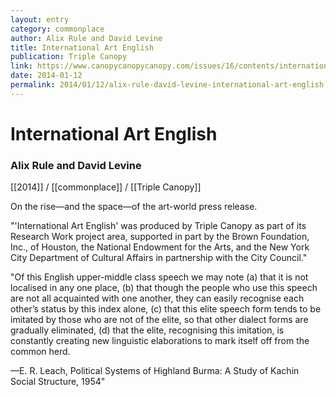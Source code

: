 ```yaml
---
layout: entry
category: commonplace
author: Alix Rule and David Levine
title: International Art English
publication: Triple Canopy
link: https://www.canopycanopycanopy.com/issues/16/contents/international_art_english
date: 2014-01-12
permalink: 2014/01/12/alix-rule-david-levine-international-art-english
---
```


# International Art English

### Alix Rule and David Levine

[[2014]] / [[commonplace]] / [[Triple Canopy]]

On the rise—and the space—of the art-world press release.

"'International Art English' was produced by Triple Canopy as part of its Research Work project area, supported in part by the Brown Foundation, Inc., of Houston, the National Endowment for the Arts, and the New York City Department of Cultural Affairs in partnership with the City Council."

"Of this English upper-middle class speech we may note (a) that it is not localised in any one place, (b) that though the people who use this speech are not all acquainted with one another, they can easily recognise each other’s status by this index alone, (c) that this elite speech form tends to be imitated by those who are not of the elite, so that other dialect forms are gradually eliminated, (d) that the elite, recognising this imitation, is constantly creating new linguistic elaborations to mark itself off from the common herd.

—E. R. Leach, Political Systems of Highland Burma: A Study of Kachin Social Structure, 1954"
